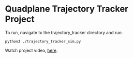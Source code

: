# Quadplane Trajectory Tracker Project

To run, navigate to the trajectory_tracker directory and run:

`python3 ./trajectory_tracker_sim.py`

Watch project video, [here](https://youtu.be/Ril7SRwQxD4).
